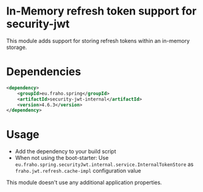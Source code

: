 # In-Memory refresh token support for security-jwt

This module adds support for storing refresh tokens within an in-memory storage.

# Dependencies
```xml
<dependency>
    <groupId>eu.fraho.spring</groupId>
    <artifactId>security-jwt-internal</artifactId>
    <version>4.6.3</version>
</dependency>
```

# Usage
* Add the dependency to your build script
* When not using the boot-starter: Use ```eu.fraho.spring.securityJwt.internal.service.InternalTokenStore``` as ```fraho.jwt.refresh.cache-impl``` configuration value

This module doesn't use any additional application properties.

